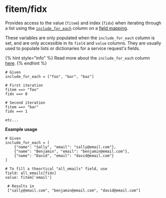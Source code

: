 # fitem/fidx

Provides access to the value (`fitem`) and index (`fidx`) when iterating through a list using the [`include_for_each`](../../../glyue-technical-reference/integration_components/field-mapping.md#include_for_each) column on a [field mapping](../../../glyue-technical-reference/integration_components/field-mapping.md).&#x20;

These variables are only populated when the `include_for_each` column is set, and are only accessible in its `field` and `value` columns. They are usually used to populate lists or dictionaries for a service request's fields.

{% hint style="info" %}
Read more about the `include_for_each` column [here](../../../glyue-technical-reference/integration_components/field-mapping.md#include_for_each).
{% endhint %}

```
# Given
include_for_each = ["foo", "bar", "baz"]

# First iteration
fitem ==> "foo"
fidx ==> 0

# Second iteration
fitem ==> "bar"
fidx ==> 1

etc...
```



**Example usage**

```
# Given
include_for_each = [
    {"name": "Sally", "email": "sally@email.com"},
    {"name": "Benjamin", "email": "benjamin@email.com"},
    {"name": "David", "email": "david@email.com"}
]

# To fill a theortical "all_emails" field, use
field: all_emails[fidx]
value: fitem['email']

 # Results in
 ["sally@email.com", "benjamin@email.com", "david@email.com"] 
```

